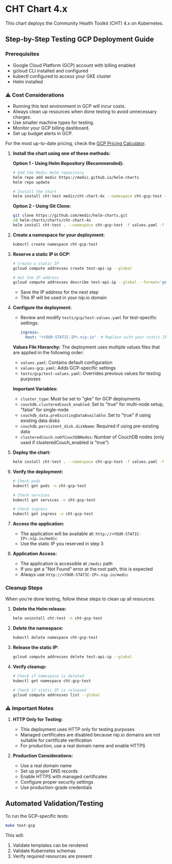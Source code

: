 # CHT Chart 4.x

This chart deploys the Community Health Toolkit (CHT) 4.x on Kubernetes.

## Step-by-Step Testing GCP Deployment Guide

### Prerequisites
- Google Cloud Platform (GCP) account with billing enabled
- gcloud CLI installed and configured
- kubectl configured to access your GKE cluster
- Helm installed

### ⚠️ Cost Considerations

- Running this test environment in GCP will incur costs.
- Always clean up resources when done testing to avoid unnecessary charges.
- Use smaller machine types for testing.
- Monitor your GCP billing dashboard.
- Set up budget alerts in GCP.

For the most up-to-date pricing, check the [GCP Pricing Calculator](https://cloud.google.com/products/calculator).

1. **Install the chart using one of these methods:**

   **Option 1 - Using Helm Repository (Recommended):**
   ```bash
   # Add the Medic Helm repository
   helm repo add medic https://medic.github.io/helm-charts
   helm repo update

   # Install the chart
   helm install cht-test medic/cht-chart-4x --namespace cht-gcp-test -f values.yaml -f values-gcp.yaml -f tests/gcp/test-values.yaml
   ```

   **Option 2 - Using Git Clone:**
   ```bash
   git clone https://github.com/medic/helm-charts.git
   cd helm-charts/charts/cht-chart-4x
   helm install cht-test . --namespace cht-gcp-test -f values.yaml -f values-gcp.yaml -f tests/gcp/test-values.yaml
   ```

2. **Create a namespace for your deployment:**
   ```bash
   kubectl create namespace cht-gcp-test
   ```

3. **Reserve a static IP in GCP:**
   ```bash
   # Create a static IP
   gcloud compute addresses create test-api-ip --global

   # Get the IP address
   gcloud compute addresses describe test-api-ip --global --format='get(address)'
   ```
   - Save the IP address for the next step
   - This IP will be used in your nip.io domain

4. **Configure the deployment:**
   - Review and modify `tests/gcp/test-values.yaml` for test-specific settings:
     ```yaml
     ingress:
       host: "<YOUR-STATIC-IP>.nip.io"  # Replace with your static IP
     ```

   **Values File Hierarchy:**
   The deployment uses multiple values files that are applied in the following order:
   - `values.yaml`: Contains default configuration
   - `values-gcp.yaml`: Adds GCP-specific settings
   - `tests/gcp/test-values.yaml`: Overrides previous values for testing purposes

   **Important Variables:**
   - `cluster_type`: Must be set to "gke" for GCP deployments
   - `couchdb.clusteredCouch_enabled`: Set to "true" for multi-node setup, "false" for single-node
   - `couchdb_data.preExistingDataAvailable`: Set to "true" if using existing data disks
   - `couchdb.persistent_disk.diskName`: Required if using pre-existing data
   - `clusteredCouch.noOfCouchDBNodes`: Number of CouchDB nodes (only used if clusteredCouch_enabled is "true")

5. **Deploy the chart:**
   ```bash
   helm install cht-test . --namespace cht-gcp-test -f values.yaml -f values-gcp.yaml -f tests/gcp/test-values.yaml
   ```

6. **Verify the deployment:**
   ```bash
   # Check pods
   kubectl get pods -n cht-gcp-test

   # Check services
   kubectl get services -n cht-gcp-test

   # Check ingress
   kubectl get ingress -n cht-gcp-test
   ```

7. **Access the application:**
   - The application will be available at: `http://<YOUR-STATIC-IP>.nip.io/medic`
   - Use the static IP you reserved in step 3

8. **Application Access:**
   - The application is accessible at `/medic` path
   - If you get a "Not Found" error at the root path, this is expected
   - Always use `http://<YOUR-STATIC-IP>.nip.io/medic`

### Cleanup Steps

When you're done testing, follow these steps to clean up all resources:

1. **Delete the Helm release:**
   ```bash
   helm uninstall cht-test -n cht-gcp-test
   ```

2. **Delete the namespace:**
   ```bash
   kubectl delete namespace cht-gcp-test
   ```

3. **Release the static IP:**
   ```bash
   gcloud compute addresses delete test-api-ip --global
   ```

4. **Verify cleanup:**
   ```bash
   # Check if namespace is deleted
   kubectl get namespace cht-gcp-test

   # Check if static IP is released
   gcloud compute addresses list --global
   ```

### ⚠️ Important Notes

1. **HTTP Only for Testing:**
   - This deployment uses HTTP only for testing purposes
   - Managed certificates are disabled because nip.io domains are not suitable for certificate verification
   - For production, use a real domain name and enable HTTPS

2. **Production Considerations:**
   - Use a real domain name
   - Set up proper DNS records
   - Enable HTTPS with managed certificates
   - Configure proper security settings
   - Use production-grade credentials

## Automated Validation/Testing

To run the GCP-specific tests:

```bash
make test-gcp
```

This will:
1. Validate templates can be rendered
2. Validate Kubernetes schemas
3. Verify required resources are present
